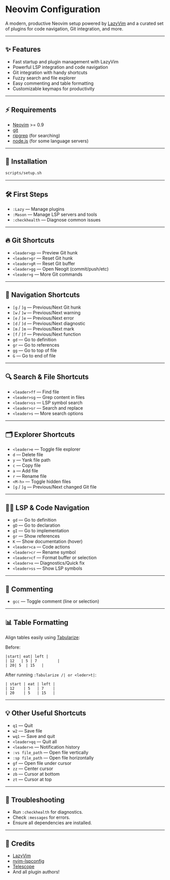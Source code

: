 # Neovim Configuration

A modern, productive Neovim setup powered by [LazyVim](https://github.com/LazyVim/LazyVim) and a curated set of plugins for code navigation, Git integration, and more.

---

## ✨ Features

- Fast startup and plugin management with LazyVim
- Powerful LSP integration and code navigation
- Git integration with handy shortcuts
- Fuzzy search and file explorer
- Easy commenting and table formatting
- Customizable keymaps for productivity

---

## ⚡ Requirements

- [Neovim](https://neovim.io/) >= 0.9
- [git](https://git-scm.com/)
- [ripgrep](https://github.com/BurntSushi/ripgrep) (for searching)
- [node.js](https://nodejs.org/) (for some language servers)

---

## 🚀 Installation

```sh
scripts/setup.sh
```

---

## 🛠️ First Steps

- `:Lazy` — Manage plugins
- `:Mason` — Manage LSP servers and tools
- `:checkhealth` — Diagnose common issues

---

## 🔥 Git Shortcuts

- `<leader>gp` — Preview Git hunk
- `<leader>gr` — Reset Git hunk
- `<leader>gR` — Reset Git buffer
- `<leader>gg` — Open Neogit (commit/push/etc)
- `<leader>g`  — More Git commands

---

## 🧭 Navigation Shortcuts

- `[g` / `]g` — Previous/Next Git hunk
- `[w` / `]w` — Previous/Next warning
- `[e` / `]e` — Previous/Next error
- `[d` / `]d` — Previous/Next diagnostic
- `[m` / `]m` — Previous/Next mark
- `[f` / `]f` — Previous/Next function
- `gd` — Go to definition
- `gr` — Go to references
- `gg` — Go to top of file
- `G`  — Go to end of file

---

## 🔍 Search & File Shortcuts

- `<leader>ff` — Find file
- `<leader>sg` — Grep content in files
- `<leader>ss` — LSP symbol search
- `<leader>sr` — Search and replace
- `<leader>s`  — More search options

---

## 🗂️ Explorer Shortcuts

- `<leader>e` — Toggle file explorer
- `d` — Delete file
- `y` — Yank file path
- `c` — Copy file
- `a` — Add file
- `r` — Rename file
- `<M-h>` — Toggle hidden files
- `[g` / `]g` — Previous/Next changed Git file

---

## 🧑‍💻 LSP & Code Navigation

- `gd` — Go to definition
- `gD` — Go to declaration
- `gI` — Go to implementation
- `gr` — Show references
- `K`  — Show documentation (hover)
- `<leader>ca` — Code actions
- `<leader>cr` — Rename symbol
- `<leader>cf`  — Format buffer or selection
- `<leader>x` — Diagnostics/Quick fix
- `<leader>ss` — Show LSP symbols

---

## 💬 Commenting

- `gcc` — Toggle comment (line or selection)

---

## 📊 Table Formatting

Align tables easily using [Tabularize](https://github.com/godlygeek/tabular):

Before:

```
|start| eat| left |
| 12   | 5 | 7         |
| 20| 5  | 15   |
```

After running `:Tabularize /| or <leder>t|`:

```
| start | eat | left |
| 12    | 5   | 7    |
| 20    | 5   | 15   |
```

---

## 💡 Other Useful Shortcuts

- `q1` — Quit
- `w2` — Save file
- `wq1` — Save and quit
- `<leader>qq` — Quit all
- `<leader>n` — Notification history
- `:vs file_path` — Open file vertically
- `:sp file_path` — Open file horizontally
- `gf` — Open file under cursor
- `zz` — Center cursor
- `zb` — Cursor at bottom
- `zt` — Cursor at top

---

## 🛟 Troubleshooting

- Run `:checkhealth` for diagnostics.
- Check `:messages` for errors.
- Ensure all dependencies are installed.

---

## 🙏 Credits

- [LazyVim](https://github.com/LazyVim/LazyVim)
- [nvim-lspconfig](https://github.com/neovim/nvim-lspconfig)
- [Telescope](https://github.com/nvim-telescope/telescope.nvim)
- And all plugin authors!
